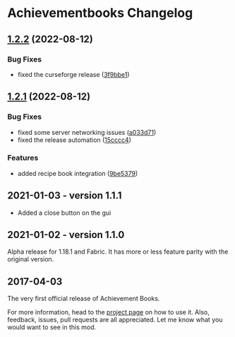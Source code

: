 # Achievementbooks Changelog

## [1.2.2](https://github.com/meza/achievementbooks/compare/v1.2.1...v1.2.2) (2022-08-12)


### Bug Fixes

* fixed the curseforge release ([3f9bbe1](https://github.com/meza/achievementbooks/commit/3f9bbe12f0ccb76cfadf553802e01e24fdd9073c))

## [1.2.1](https://github.com/meza/achievementbooks/compare/v1.2.0...v1.2.1) (2022-08-12)


### Bug Fixes

* fixed some server networking issues ([a033d71](https://github.com/meza/achievementbooks/commit/a033d71cd58f2fadebe06c71c80875904f6e079e))
* fixed the release automation ([15cccc4](https://github.com/meza/achievementbooks/commit/15cccc4f6f7fca7f7a4c9d8e8b3ecd920eb834b8))

### Features

* added recipe book integration ([9be5379](https://github.com/meza/achievementbooks/commit/9be53798ab270aac990d7b0745a965548e0dd8e8))

## 2021-01-03 - version 1.1.1
- Added a close button on the gui

## 2021-01-02 - version 1.1.0
Alpha release for 1.18.1 and Fabric.
It has more or less feature parity with the original version.

## 2017-04-03
The very first official release of Achievement Books.

For more information, head to the [project page](https://github.com/meza/achievementbooks) on how to use it.
Also, feedback, issues, pull requests are all appreciated. Let me know what you would want to see in this mod.
